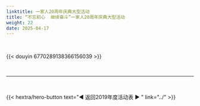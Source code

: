 ```yaml
---
linktitle: 一家人20周年庆典大型活动
title: “不忘初心  继续奋斗”一家人20周年庆典大型活动
weight: 22
date: 2025-04-17
---
```


<br>

{{< douyin 6770289138366156039 >}}

<br>
<hr>
<br>

{{< hextra/hero-button text="◀ 返回2019年度活动表 ▶ " link="../" >}}

